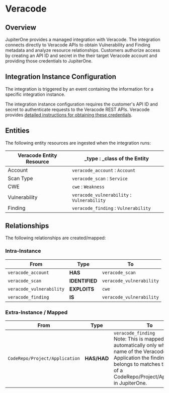# Veracode

## Overview

JupiterOne provides a managed integration with Veracode. The integration
connects directly to Veracode APIs to obtain Vulnerability and Finding metadata
and analyze resource relationships. Customers authorize access by creating an
API ID and secret in the their target Veracode account and providing those
credentials to JupiterOne.

## Integration Instance Configuration

The integration is triggered by an event containing the information for a
specific integration instance.

The integration instance configuration requires the customer's API ID and secret
to authenticate requests to the Veracode REST APIs. Veracode provides [detailed
instructions for obtaining these credentials][1].

[1]: https://help.veracode.com/reader/lsoDk5r2cv~YrwLQSI7lfw/6UdIc6di0T5_Lo6qTHTpNA

## Entities

The following entity resources are ingested when the integration runs:

| Veracode Entity Resource | \_type : \_class of the Entity             |
| ------------------------ | ------------------------------------------ |
| Account                  | `veracode_account` : `Account`             |
| Scan Type                | `veracode_scan` : `Service`                |
| CWE                      | `cwe` : `Weakness`                         |
| Vulnerability            | `veracode_vulnerability` : `Vulnerability` |
| Finding                  | `veracode_finding` : `Vulnerability`       |

## Relationships

The following relationships are created/mapped:

### Intra-Instance

| From                     | Type           | To                       |
| ------------------------ | -------------- | ------------------------ |
| `veracode_account`       | **HAS**        | `veracode_scan`          |
| `veracode_scan`          | **IDENTIFIED** | `veracode_vulnerability` |
| `veracode_vulnerability` | **EXPLOITS**   | `cwe`                    |
| `veracode_finding`       | **IS**         | `veracode_vulnerability` |

### Extra-Instance / Mapped

| From                           | Type        | To                                                                                                                                                                                                 |
| ------------------------------ | ----------- | -------------------------------------------------------------------------------------------------------------------------------------------------------------------------------------------------- |
| `CodeRepo/Project/Application` | **HAS/HAD** | `veracode_finding` <br> Note: This is mapped automatically only when the name of the Veracode Application the finding belongs to matches the name of a CodeRepo/Project/Application in JupiterOne. |
